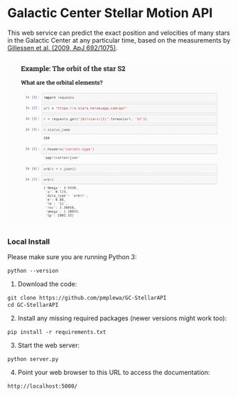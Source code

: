 # Galactic Center Stellar Motion API

This web service can predict the exact position and velocities of many stars in the Galactic Center
at any particular time, based on the measurements by [Gillessen et al. (2009, ApJ 692/1075)](http://dx.doi.org/10.1088/0004-637X/692/2/1075).

![](preview.jpg)

### Local Install

Please make sure you are running Python 3:
```
python --version
```
1) Download the code:
```
git clone https://github.com/pmplewa/GC-StellarAPI
cd GC-StellarAPI
```
2) Install any missing required packages (newer versions might work too):
```
pip install -r requirements.txt
```
3) Start the web server:
```
python server.py
```
4) Point your web browser to this URL to access the documentation:
```
http://localhost:5000/
```
